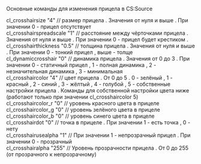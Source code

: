 Основные команды для изменения прицела в CS:Source  
  
cl_crosshairsize "4" // размер прицела . Значения от нуля и выше . При значении 0 - прицел отсутствует  
cl_crosshairspreadscale "1" // расстояние между чёрточками прицела . Значения от нуля и выше . При значении 0 - прицел будет крестиком .  
cl_crosshairthickness "0.5" // толщина прицела . Значения от нуля и выше . При значении 0 - тонкий прицел , выше - толще  
cl_dynamiccrosshair "0" // динамика прицела . Значения от 0 до 3 . При значении 0 - статичный прицел , 1 - полная динамика , 2 - незначительная динамика , 3 - минимальная  
cl_crosshaircolor "4" // цвет прицела . От 0 до 5 . 0 - зелёный , 1 - красный , 2 - синий , 3 - жёлтый , 4 - голубой , 5 - собственные настройки прицела . Команды для собственной настройки цвета ниже (работают только при значении cl_crosshaircolor 5)  
cl_crosshaircolor_r "0" // уровень красного цвета в прицеле  
cl_crosshaircolor_g "0" // уровень зелёного цвета в прицеле  
cl_crosshaircolor_b "0" // уровень синего цвета в прицеле  
cl_crosshairdot "0" // точка в прицеле . При значении 1 - есть точка , 0 - нету  
cl_crosshairusealpha "1" // При значении 1 - непрозрачный прицел . При значении 0 - прозрачный  
cl_crosshairalpha "255" // Уровень прозрачности прицела . От 0 до 255 (от прозрачного к непрозрачному)